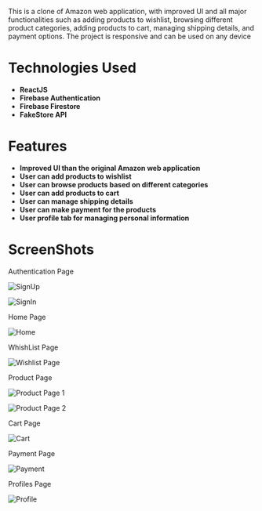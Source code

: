 This is a clone of Amazon web application, with improved UI and all major functionalities such as adding products to wishlist, browsing different product categories, adding products to cart, managing shipping details, and payment options. The project is responsive and can be used on any device

# Technologies Used

- **ReactJS**
- **Firebase Authentication**
- **Firebase Firestore**
- **FakeStore API**

# Features
- **Improved UI than the original Amazon web application**
- **User can add products to wishlist**
- **User can browse products based on different categories**
- **User can add products to cart**
- **User can manage shipping details**
- **User can make payment for the products**
- **User profile tab for managing personal information**

# ScreenShots
Authentication Page

![SignUp](https://github.com/user-attachments/assets/2d818ff7-388d-4b5e-9b97-0308002679d0)

![SignIn](https://github.com/user-attachments/assets/f32dae22-34a7-4185-adfa-fa2525f5e76b)

Home Page

![Home](https://github.com/user-attachments/assets/113b9279-2151-44c9-a046-fd23a8d0162b)

WhishList Page

![Wishlist Page](https://github.com/user-attachments/assets/30964718-5bde-4d6e-9d80-b30073c4b621)

Product Page

![Product Page 1](https://github.com/user-attachments/assets/9664eadd-f30b-485a-837c-ab5b2ecc7f31)

![Product Page 2](https://github.com/user-attachments/assets/1feb585b-1a5c-47a8-af04-5249bc359326)

Cart Page

![Cart](https://github.com/user-attachments/assets/90430725-95b3-4e94-bd13-aab9148df289)

Payment Page

![Payment](https://github.com/user-attachments/assets/96add82a-f9bc-450c-a10b-ae604ea664df)

Profiles Page

![Profile](https://github.com/user-attachments/assets/c3033455-da94-4050-91d0-3514c1fea25a)





